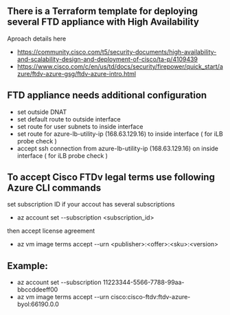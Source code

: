 ## There is a Terraform template for deploying several FTD appliance with High Availability

Aproach details here
+ https://community.cisco.com/t5/security-documents/high-availability-and-scalability-design-and-deployment-of-cisco/ta-p/4109439
+ https://www.cisco.com/c/en/us/td/docs/security/firepower/quick_start/azure/ftdv-azure-gsg/ftdv-azure-intro.html

## FTD appliance needs additional configuration
* set outside DNAT
* set default route to outside interface
* set route for user subnets to inside interface
* set route for azure-lb-utility-ip (168.63.129.16) to inside interface ( for iLB probe check )
* accept ssh connection from azure-lb-utility-ip (168.63.129.16) on inside interface ( for iLB probe check )

## To accept Cisco FTDv legal terms use following Azure CLI commands
set subscription ID if your accout has several subscriptions
 + az account set --subscription \<subscription_id\> 
 
then accept license agreement
 + az vm image terms accept --urn \<publisher\>:\<offer\>:\<sku\>:\<version\>

## Example:
 + az account set --subscription 11223344-5566-7788-99aa-bbccddeeff00
 + az vm image terms accept --urn cisco:cisco-ftdv:ftdv-azure-byol:66190.0.0 
